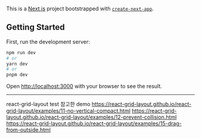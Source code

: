 This is a [Next.js](https://nextjs.org/) project bootstrapped with [`create-next-app`](https://github.com/vercel/next.js/tree/canary/packages/create-next-app).

## Getting Started

First, run the development server:

```bash
npm run dev
# or
yarn dev
# or
pnpm dev
```

Open [http://localhost:3000](http://localhost:3000) with your browser to see the result.

---

react-grid-layout test
참고한 demo
https://react-grid-layout.github.io/react-grid-layout/examples/11-no-vertical-compact.html
https://react-grid-layout.github.io/react-grid-layout/examples/12-prevent-collision.html
https://react-grid-layout.github.io/react-grid-layout/examples/15-drag-from-outside.html
